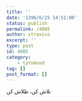 ```yaml
---
title: ''
date: '1396/6/25 14:51:00'
status: publish
permalink: /4805
author: straxico
excerpt: ''
type: post
id: 4805
category:
    - tytomood
tag: []
post_format: []
---
```

تلاش کن، طلاش کن